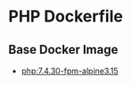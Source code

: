 # PHP Dockerfile

## Base Docker Image

* [php:7.4.30-fpm-alpine3.15](https://hub.docker.com/_/php/)
